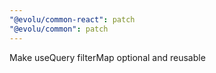 ```yaml
---
"@evolu/common-react": patch
"@evolu/common": patch
---
```


Make useQuery filterMap optional and reusable
